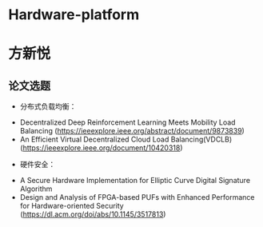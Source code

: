 # Hardware-platform
# 方新悦
## 论文选题
+ 分布式负载均衡：
- Decentralized Deep Reinforcement Learning Meets Mobility Load Balancing (https://ieeexplore.ieee.org/abstract/document/9873839)
- An Efficient Virtual Decentralized Cloud Load Balancing(VDCLB) (https://ieeexplore.ieee.org/document/10420318)
+ 硬件安全：
- A Secure Hardware Implementation for Elliptic Curve Digital Signature Algorithm
- Design and Analysis of FPGA-based PUFs with Enhanced Performance for Hardware-oriented Security (https://dl.acm.org/doi/abs/10.1145/3517813)
